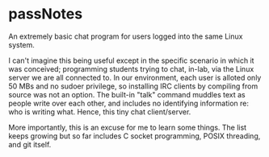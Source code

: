 # passNotes
An extremely basic chat program for users logged into the same Linux system. 

I can't imagine this being useful except in the specific scenario in which it was conceived; programming students trying to chat, in-lab, via the Linux server we are all connected to. In our environment, each user is alloted only 50 MBs and no sudoer privilege, so installing IRC clients by compiling from source was not an option. The built-in "talk" command muddles text as people write over each other, and includes no identifying information re: who is writing what. Hence, this tiny chat client/server.

More importantly, this is an excuse for me to learn some things. The list keeps growing but so far includes C socket programming, POSIX threading, and git itself.
